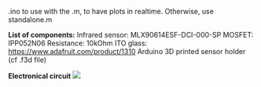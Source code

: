 .ino to use with the .m, to have plots in realtime. Otherwise, use standalone.m


**List of components:**
Infrared sensor: MLX90614ESF-DCI-000-SP
MOSFET: IPP052N06
Resistance: 10kOhm
ITO glass: https://www.adafruit.com/product/1310
Arduino
3D printed sensor holder (cf .f3d file)

**Electronical circuit**
<img src="Resources/micromanager.png" class="rounded w-100">
